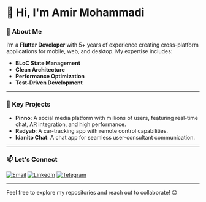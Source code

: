 # 👋 Hi, I'm Amir Mohammadi  

### 🚀 About Me  
I’m a **Flutter Developer** with 5+ years of experience creating cross-platform applications for mobile, web, and desktop. My expertise includes:  
- **BLoC State Management**  
- **Clean Architecture**  
- **Performance Optimization**  
- **Test-Driven Development**  

---

### 🌟 Key Projects  
- **Pinno**: A social media platform with millions of users, featuring real-time chat, AR integration, and high performance.  
- **Radyab**: A car-tracking app with remote control capabilities.  
- **Idanito Chat**: A chat app for seamless user-consultant communication.  

---

### 📫 Let's Connect  

[![Email](https://img.shields.io/badge/Email-amirmhmdi95@gmail.com-blue?style=for-the-badge&logo=gmail)](mailto:amirmhmdi95@gmail.com)   [![LinkedIn](https://img.shields.io/badge/LinkedIn-Connect-blue?style=for-the-badge&logo=linkedin)](https://www.linkedin.com/in/amir-mohammadi-developer)   [![Telegram](https://img.shields.io/badge/Telegram-Contact-blue?style=for-the-badge&logo=telegram)](https://t.me/amirmhmdi95)  

---

Feel free to explore my repositories and reach out to collaborate! 😊  

